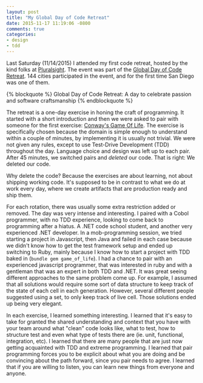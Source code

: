 ```yaml
---
layout: post
title: "My Global Day of Code Retreat"
date: 2015-11-17 11:19:06 -0800
comments: true
categories:
- design
- tdd
---
```


Last Saturday (11/14/2015) I attended my first code retreat, hosted by the kind folks at [Pluralsight][1]. The event was part of the [Global Day of Code Retreat][2]. 144 cities participated in the event, and for the first time San Diego was one of them.

{% blockquote %}
Global Day of Code Retreat: A day to celebrate passion and software craftsmanship
{% endblockquote %}

The retreat is a one-day exercise in honing the craft of programming. It started with a short introduction and then we were asked to pair with someone for the first exercise: [Conway's Game Of Life][3]. The exercise is specifically chosen because the domain is simple enough to understand within a couple of minutes, by implementing it is usually not trivial. We were not given any rules, except to use Test-Drive Development (TDD) throughout the day. Language choice and design was left up to each pair. After 45 minutes, we switched pairs and *deleted* our code. That is right: We deleted our code.

Why delete the code? Because the exercises are about learning, not about shipping working code. It's supposed to be in contrast to what we do at work every day, where we create artifacts that are production ready and ship them.

For each rotation, there was usually some extra restriction added or removed. The day was very intense and interesting. I paired with a Cobol programmer, with no TDD experience, looking to come back to programming after a hiatus. A .NET code school student, and another very experienced .NET developer. In a mob-programming session, we tried starting a project in Javascript, then Java and failed in each case because we didn't know how to get the test framework setup and ended up switching to Ruby, mainly because I know how to start a project with TDD baked in (`bundle gem game_of_life`). I had a chance to pair with an experienced javascript programmer, that was interested in ruby and with a gentleman that was an expert in both TDD and .NET. It was great seeing different approaches to the same problem come up. For example, I assumed that all solutions would require some sort of data structure to keep track of the state of each cell in each generation. However, several different people suggested using a set, to only keep track of live cell. Those solutions ended up being very elegant.

In each exercise, I learned something interesting. I learned that it's easy to take for granted the shared understanding and context that you have with your team around what "clean" code looks like, what to test, how to structure test and even what type of tests there are (ie. unit, functional, integration, etc). I learned that there are many people that are just now getting acquainted with TDD and extreme programming. I learned that pair programming forces you to be explicit about what you are doing and be convincing about the path forward, since you pair needs to agree. I learned that if you are willing to listen, you can learn new things from everyone and anyone.

[1]: https://www.pluralsight.com
[2]: http://gdcr.coderetreat.org/
[3]: https://en.wikipedia.org/wiki/Conway%27s_Game_of_Life
